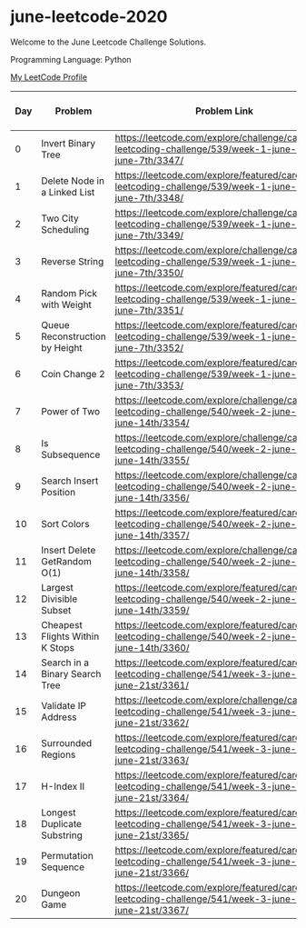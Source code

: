 # june-leetcode-2020

Welcome to the June Leetcode Challenge Solutions.

Programming Language: Python

[My LeetCode Profile](https://leetcode.com/sejalc230/)

|Day|Problem | Problem Link | Time Taken | Algorithm Used | Data Structures Encountered|Difficulty Level|
|--|------|--------| ---------- | -------------- |----|---|
|0|Invert Binary Tree|https://leetcode.com/explore/challenge/card/june-leetcoding-challenge/539/week-1-june-1st-june-7th/3347/| 40 minutes| None| Queue, List|Easy|
|1|Delete Node in a Linked List|https://leetcode.com/explore/featured/card/june-leetcoding-challenge/539/week-1-june-1st-june-7th/3348/| 15 minutes| None|Linked List| Easy|
|2|Two City Scheduling| https://leetcode.com/explore/challenge/card/june-leetcoding-challenge/539/week-1-june-1st-june-7th/3349/| 2 hours|None |Array |Medium|
|3|Reverse String|https://leetcode.com/explore/challenge/card/june-leetcoding-challenge/539/week-1-june-1st-june-7th/3350/ | 2 minutes| None| Array|Easy|
|4|Random Pick with Weight|https://leetcode.com/explore/featured/card/june-leetcoding-challenge/539/week-1-june-1st-june-7th/3351/ |2 hours|Binary Search|Array|Hard|
|5|Queue Reconstruction by Height|https://leetcode.com/explore/featured/card/june-leetcoding-challenge/539/week-1-june-1st-june-7th/3352/| 2 hours 10 minutes| None| List, Dictionary| Medium|
|6|Coin Change 2|https://leetcode.com/explore/featured/card/june-leetcoding-challenge/539/week-1-june-1st-june-7th/3353/ | 1 hour 45 minutes| Dynamic Programming| Array(Matrix)|Hard|
|7|Power of Two|https://leetcode.com/explore/challenge/card/june-leetcoding-challenge/540/week-2-june-8th-june-14th/3354/| 15 minutes| None| None|Easy|
|8|Is Subsequence|https://leetcode.com/explore/challenge/card/june-leetcoding-challenge/540/week-2-june-8th-june-14th/3355/ | 10 minutes| None|None|Easy|
|9|Search Insert Position|https://leetcode.com/explore/challenge/card/june-leetcoding-challenge/540/week-2-june-8th-june-14th/3356/ |10 minutes|None|Array|Easy|
|10|Sort Colors|https://leetcode.com/explore/featured/card/june-leetcoding-challenge/540/week-2-june-8th-june-14th/3357/| 10 minutes| Insertion Sort|Array|Easy|
|11|Insert Delete GetRandom O(1)|https://leetcode.com/explore/challenge/card/june-leetcoding-challenge/540/week-2-june-8th-june-14th/3358/ |10 minutes| None| Set|Easy|
|12|Largest Divisible Subset|https://leetcode.com/explore/featured/card/june-leetcoding-challenge/540/week-2-june-8th-june-14th/3359/|2 hours|Dynamic Programming|List|Hard|
|13|Cheapest Flights Within K Stops|https://leetcode.com/explore/featured/card/june-leetcoding-challenge/540/week-2-june-8th-june-14th/3360/ | 2 hours 30 minutes| Dynamic Programming, Bellman Ford|List, Matrix|Hard|
|14|Search in a Binary Search Tree|https://leetcode.com/explore/featured/card/june-leetcoding-challenge/541/week-3-june-15th-june-21st/3361/ | 20 minutes| Recursion|Binary Search Tree|Easy|
|15|Validate IP Address|https://leetcode.com/explore/challenge/card/june-leetcoding-challenge/541/week-3-june-15th-june-21st/3362/| 40 minutes|None|Array|Medium|
|16|Surrounded Regions|https://leetcode.com/explore/featured/card/june-leetcoding-challenge/541/week-3-june-15th-june-21st/3363/| 50 minutes|Recursion|Array (Matrix)|Medium|
|17|H-Index II|https://leetcode.com/explore/featured/card/june-leetcoding-challenge/541/week-3-june-15th-june-21st/3364/ |1 hour| Binary Search| Array| Medium|
|18|Longest Duplicate Substring|https://leetcode.com/explore/featured/card/june-leetcoding-challenge/541/week-3-june-15th-june-21st/3365/| 3 hours |Rabin-Karp's, Binary Search|Array|Hard|
|19|Permutation Sequence|https://leetcode.com/explore/featured/card/june-leetcoding-challenge/541/week-3-june-15th-june-21st/3366/ | 15 minutes| None|Array|Easy|
|20|Dungeon Game|https://leetcode.com/explore/featured/card/june-leetcoding-challenge/541/week-3-june-15th-june-21st/3367/ | 3 hours|Dynamic Programming|Array (Matrix)|Hard|

